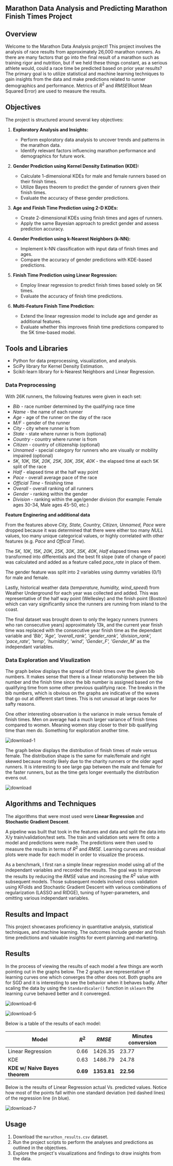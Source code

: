 ## Marathon Data Analysis and Predicting Marathon Finish Times Project


## Overview

Welcome to the Marathon Data Analysis project! This project involves the analysis of race results from approximately 26,000 marathon runners. As there are many factors that go into the final result of a marathon such as training rigor and nutrition, but if we held these things constant, as a serious athlete would, could a race time be predicted based on prior year results? 
The primary goal is to utilize statistical and machine learning techniques to gain insights from the data and make predictions related to runner demographics and performance. Metrics of $R^2$ and $RMSE​$ (Root Mean Squared Error) are used to measure the results.  

## Objectives

The project is structured around several key objectives:

1. **Exploratory Analysis and Insights:**
   - Perform exploratory data analysis to uncover trends and patterns in the marathon data.
   - Identify relevant factors influencing marathon performance and demographics for future work.

2. **Gender Prediction using Kernel Density Estimation (KDE):**
   - Calculate 1-dimensional KDEs for male and female runners based on their finish times.
   - Utilize Bayes theorem to predict the gender of runners given their finish times.
   - Evaluate the accuracy of these gender predictions.

3. **Age and Finish Time Prediction using 2-D KDEs:**
   - Create 2-dimensional KDEs using finish times and ages of runners.
   - Apply the same Bayesian approach to predict gender and assess prediction accuracy.

4. **Gender Prediction using k-Nearest Neighbors (k-NN):**
   - Implement k-NN classification with input data of finish times and ages.
   - Compare the accuracy of gender predictions with KDE-based predictions.

5. **Finish Time Prediction using Linear Regression:**
   - Employ linear regression to predict finish times based solely on 5K times.
   - Evaluate the accuracy of finish time predictions.

6. **Multi-Feature Finish Time Prediction:**
   - Extend the linear regression model to include age and gender as additional features.
   - Evaluate whether this improves finish time predictions compared to the 5K time-based model.

## Tools and Libraries

- Python for data preprocessing, visualization, and analysis.
- SciPy library for Kernel Density Estimation.
- Scikit-learn library for k-Nearest Neighbors and Linear Regression.

### Data Preprocessing

With 26K runners, the following features were given in each set:

*  *Bib* - race number determined by the qualifying race time
* *Name* - the name of each runner
* *Age* - age of the runner on the day of the race
* *M/F* - gender of the runner
* *City* - city where runner is from
* *State* - state where runner is from (optional)
* *Country* - country where runner is from
* *Citizen* - country of citizenship (optional)
* *Unnamed* - special category for runners who are visually or mobility impaired (optional)
*  *5K, 10K, 15K, 20K, 25K, 30K, 35K, 40K* - the elapsed time at each 5K split of the race
* *Half* - elapsed time at the half way point
* *Pace* - overall average pace of the race
* *Official Time* - finishing time
* *Overall* - overall ranking of all runners
* *Gender* - ranking within the gender
* *Division* - ranking within the age/gender division (for example: Female ages 30-34, Male ages 45-50, etc.)

**Feature Enginering and additional data**

From the features above *City, State, Country, Citizen, Unnamed, Pace* were dropped because it was determined that there were either too many *NULL* values, too many unique categorical values, or highly correlated with other features (e.g. *Pace* and *Offical Time*).  

The  *5K, 10K, 15K, 20K, 25K, 30K, 35K, 40K, Half* elapsed times were transformed into differentials and the best fit slope (rate of change of pace) was calculated and added as a feature called *pace_rate* in place of them.  

The gender feature was split into 2 variables using dummy variables (0/1) for male and female. 

Lastly, historical weather data (*temperature, humidity, wind_speed*) from Weather Underground for each year was collected and added.  This was representative of the half way point (Wellesley) and the finish point (Boston) which can vary significantly since the runners are running from inland to the coast.     

The final dataset was brought down to only the legacy runners (runners who ran consecutive years) approximately 13k, and the current year finish time was replaced with the consecutive year finish time as the dependant variable and *'Bib', 'Age', 'overall_rank', 'gender_rank', 'division_rank', 'pace_rate', 'temp', 'humidity', 'wind', 'Gender_F', 'Gender_M'* as the independant variables.  

### Data Exploration and Visulization

The graph below displays the spread of finish times over the given bib numbers.  It makes sense that there is a linear relationship between the bib number and the finish time since the bib number is assigned based on the qualifying time from some other previous qualifying race.  The breaks in the bib numbers, which is obvious on the graphs are indicative of the waves that go out at different start times.  This is not unusual at large races for safty reasons.  

One other interesting observation is the variance in male versus female of finish times.  Men on average had a much larger variance of finish times compared to women.  Meaning women stay closer to their bib qualifying time than men do.  Something for exploration another time. 


![download-1](https://user-images.githubusercontent.com/20651507/51808778-1021fd80-224d-11e9-8cb5-4713e3cfc663.png)


The graph below displays the distribution of finish times of male versus female.  The distribution shape is the same for male/female and right skewed because mostly likely due to the charity runners or the older aged runners.  It is interesting to see large gap between the male and female for the faster runners, but as the time gets longer eventually the distribution evens out.  


![download](https://user-images.githubusercontent.com/20651507/51808779-14e6b180-224d-11e9-8893-289130b6fa92.png)


## Algorithms and Techniques

The algorithms that were most used were **Linear Regression** and **Stochastic Gradient Descent**.  

A pipeline was built that took in the features and data and split the data into X/y train/validation/test sets.  The train and validation sets were fit onto a model and predictions were made.  The predictions were then used to measure the results in terms of $R^2​$ and $RMSE​$. Learning curves and residual plots were made for each model in order to visualize the process.  

As a benchmark, I first ran a simple linear regression model using all of the independant variables and recorded the results.  The goal was to improve the results by reducing the $RMSE$ value and increasing the $R^2​$ value with subsequent models.  Those subsequent models inolved cross validation using KFolds and Stochastic Gradient Descent with various combinations of regularization (LASSO and RIDGE), tuning of hyper-parameters, and omitting various independant variables. 

## Results and Impact

This project showcases proficiency in quantitative analysis, statistical techniques, and machine learning. The outcomes include gender and finish time predictions and valuable insights for event planning and marketing.

## Results

In the process of viewing the results of each model a few things are worth pointing out in the graphs below.  The 2 graphs are representative of learning curves one which converges the other does not. Both graphs are for SGD and it is interesting to see the behavior when it behaves badly.  After scaling the data by using the ```StandardScaler()``` function in ```sklearn``` the learning curve behaved better and it convereged. 


![download-6](https://user-images.githubusercontent.com/20651507/51808747-c46f5400-224c-11e9-9375-a8e6818abea7.png)


![download-5](https://user-images.githubusercontent.com/20651507/51808753-cfc27f80-224c-11e9-8a85-4106ceb243ae.png)


Below is a table of the results of each model:

| **Model**                                        | $R^2$        | $RMSE$      | Minutes conversion |
| ------------------------------------------------ | ------------ | ----------- | ------------------ |
| Linear Regression                                | 0.66         | 1426.35     | 23.77              |
| KDE                                              | 0.63         | 1486.79     | 24.78              |
| **KDE w/ Naive Bayes theorem**                   | **0.69**     | **1353.81** | **22.56**          |



Below is the results of Linear Regression actual Vs. predicted values.  Notice how most of the points fall within one standard deviation (red dashed lines) of the regression line (in blue). 

![download-7](https://user-images.githubusercontent.com/20651507/51809371-25028f00-2255-11e9-9a80-e68fc7e96800.png)

## Usage

1. Download the `marathon_results.csv` dataset.
2. Run the project scripts to perform the analyses and predictions as outlined in the objectives.
3. Explore the project's visualizations and findings to draw insights from the data.

